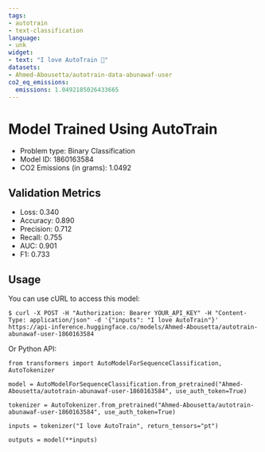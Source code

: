 ```yaml
---
tags:
- autotrain
- text-classification
language:
- unk
widget:
- text: "I love AutoTrain 🤗"
datasets:
- Ahmed-Abousetta/autotrain-data-abunawaf-user
co2_eq_emissions:
  emissions: 1.0492185026433665
---
```


# Model Trained Using AutoTrain

- Problem type: Binary Classification
- Model ID: 1860163584
- CO2 Emissions (in grams): 1.0492

## Validation Metrics

- Loss: 0.340
- Accuracy: 0.890
- Precision: 0.712
- Recall: 0.755
- AUC: 0.901
- F1: 0.733

## Usage

You can use cURL to access this model:

```
$ curl -X POST -H "Authorization: Bearer YOUR_API_KEY" -H "Content-Type: application/json" -d '{"inputs": "I love AutoTrain"}' https://api-inference.huggingface.co/models/Ahmed-Abousetta/autotrain-abunawaf-user-1860163584
```

Or Python API:

```
from transformers import AutoModelForSequenceClassification, AutoTokenizer

model = AutoModelForSequenceClassification.from_pretrained("Ahmed-Abousetta/autotrain-abunawaf-user-1860163584", use_auth_token=True)

tokenizer = AutoTokenizer.from_pretrained("Ahmed-Abousetta/autotrain-abunawaf-user-1860163584", use_auth_token=True)

inputs = tokenizer("I love AutoTrain", return_tensors="pt")

outputs = model(**inputs)
```